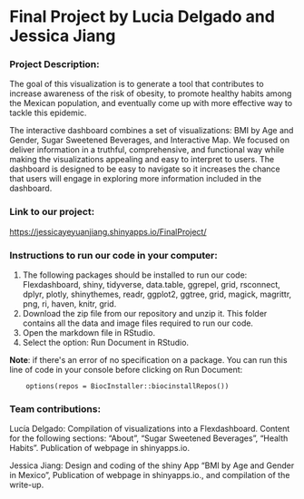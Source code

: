# Final Project by Lucia Delgado and Jessica Jiang

### Project Description:
The goal of this visualization is to generate a tool that contributes to increase awareness of the risk of obesity, to promote healthy habits among the Mexican population, and eventually come up with more effective way to tackle this epidemic.

The interactive dashboard combines a set of visualizations: BMI by Age and Gender, Sugar Sweetened Beverages, and Interactive Map. We focused on deliver information in a truthful, comprehensive, and functional way while making the visualizations appealing and easy to interpret to users. The dashboard is designed to be easy to navigate so it increases the chance that users will engage in exploring more information included in the dashboard.  

### Link to our project: 
https://jessicayeyuanjiang.shinyapps.io/FinalProject/

### Instructions to run our code in your computer: 
1.  The following packages should be installed to run our code: Flexdashboard, shiny, tidyverse, data.table, ggrepel, grid, rsconnect, dplyr, plotly, shinythemes, readr, ggplot2, ggtree, grid, magick, magrittr, png, ri, haven, knitr, grid. 
2.  Download the zip file from our repository and unzip it. This folder contains all the data and image files required to run our code.
3.  Open the markdown file in RStudio. 
4.  Select the option: Run Document in RStudio.

**Note**: if there's an error of no specification on a package. You can run this line of code in your console before clicking on Run Document: 

        options(repos = BiocInstaller::biocinstallRepos())


### Team contributions: 

Lucía Delgado: Compilation of visualizations into a Flexdashboard. Content for the following sections: “About”, “Sugar Sweetened Beverages”, “Health Habits”. Publication of webpage in shinyapps.io.

Jessica Jiang: Design and coding of the shiny App “BMI by Age and Gender in Mexico”, Publication of webpage in shinyapps.io., and compilation of the write-up.

  

